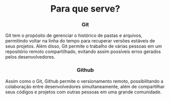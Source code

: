 <div>
    <h1 style="text-align:center;">Para que serve?</h1>
    <div>
        <h3 style="text-align:center;">Git</h3>
        <p>Git tem o propósito de gerenciar o histórico de pastas e arquivos, permitindo voltar na linha do tempo para recuperar versões estáveis de seus projetos. Além disso, Git permite o trabalho de várias pessoas em um repositório remoto compartilhado, evitando assim possíveis erros gerados pelos desenvolvedores.</p>
    </div>
    <div>
        <h3 style="text-align:center;">Github</h3>
        <p>Assim como o Git, Github permite o versionamento remoto, possibilitando a colaboração entre desenvolvedores simultaneamente, além de compartilhar seus códigos e projetos com outras pessoas em uma grande comunidade.</p>
    </div>
</div>